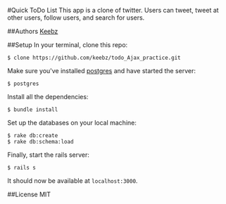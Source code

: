 #Quick ToDo List
This app is a clone of twitter. Users can tweet, tweet at other users, follow users, and search for users.

##Authors
[Keebz](http://github.com/keebz)

##Setup
In your terminal, clone this repo:

```console
$ clone https://github.com/keebz/todo_Ajax_practice.git
```

Make sure you've installed [postgres](http://www.postgresql.org/download/) and have started the server:

```console
$ postgres
```

Install all the dependencies:

```console
$ bundle install
```

Set up the databases on your local machine:

```console
$ rake db:create
$ rake db:schema:load
```

Finally, start the rails server:

```console
$ rails s
```
It should now be available at `localhost:3000`.

##License
MIT
